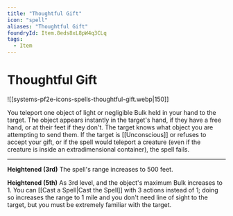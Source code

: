 ```yaml
---
title: "Thoughtful Gift"
icon: "spell"
aliases: "Thoughtful Gift"
foundryId: Item.8eds8xL8pW4q3CLq
tags:
  - Item
---
```


# Thoughtful Gift
![[systems-pf2e-icons-spells-thoughtful-gift.webp|150]]

You teleport one object of light or negligible Bulk held in your hand to the target. The object appears instantly in the target's hand, if they have a free hand, or at their feet if they don't. The target knows what object you are attempting to send them. If the target is [[Unconscious]] or refuses to accept your gift, or if the spell would teleport a creature (even if the creature is inside an extradimensional container), the spell fails.

* * *

**Heightened (3rd)** The spell's range increases to 500 feet.

**Heightened (5th)** As 3rd level, and the object's maximum Bulk increases to 1. You can [[Cast a Spell|Cast the Spell]] with 3 actions instead of 1; doing so increases the range to 1 mile and you don't need line of sight to the target, but you must be extremely familiar with the target.
